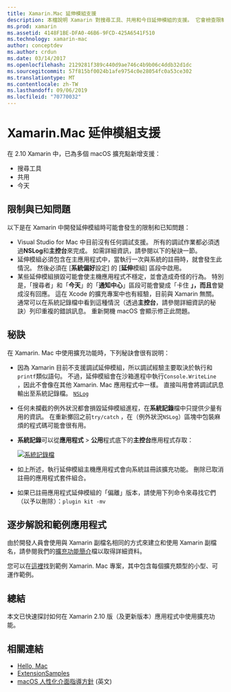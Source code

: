 ```yaml
---
title: Xamarin.Mac 延伸模組支援
description: 本檔說明 Xamarin 對搜尋工具、共用和今日延伸模組的支援。 它會檢查限制和已知問題、逐步解說和範例應用程式的連結，並提供使用延伸模組的秘訣。
ms.prod: xamarin
ms.assetid: 4148F1BE-DFA0-46B6-9FCD-425A6541F510
ms.technology: xamarin-mac
author: conceptdev
ms.author: crdun
ms.date: 03/14/2017
ms.openlocfilehash: 2129281f389c440d9ae746c4b9b06c4ddb32d1dc
ms.sourcegitcommit: 57f815bf0024b1afe9754c0e28054fc0a53ce302
ms.translationtype: MT
ms.contentlocale: zh-TW
ms.lasthandoff: 09/06/2019
ms.locfileid: "70770032"
---
```

# <a name="xamarinmac-extension-support"></a>Xamarin.Mac 延伸模組支援

在 2.10 Xamarin 中，已為多個 macOS 擴充點新增支援：

- 搜尋工具
- 共用
- 今天

<a name="Limitations-and-Known-Issues" />

## <a name="limitations-and-known-issues"></a>限制與已知問題

以下是在 Xamarin 中開發延伸模組時可能會發生的限制和已知問題：

- Visual Studio for Mac 中目前沒有任何調試支援。 所有的調試作業都必須透過**NSLog**和**主控台**來完成。 如需詳細資訊，請參閱以下的秘訣一節。
- 延伸模組必須包含在主應用程式中，當執行一次與系統的註冊時，就會發生此情況。 然後必須在 [**系統偏好**設定] 的 [**延伸**模組] 區段中啟用。 
- 某些延伸模組損毀可能會使主機應用程式不穩定，並會造成奇怪的行為。 特別是，「搜尋者」和「**今天**」的「**通知中心**」區段可能會變成「卡住 **」，而且**會變成沒有回應。 這在 Xcode 的擴充專案中也有經驗，目前與 Xamarin 無關。 通常可以在系統記錄檔中看到這種情況（透過**主控台**，請參閱詳細資訊的秘訣）列印重複的錯誤訊息。 重新開機 macOS 會顯示修正此問題。

<a name="Tips" />

## <a name="tips"></a>秘訣

在 Xamarin. Mac 中使用擴充功能時，下列秘訣會很有説明：

- 因為 Xamarin 目前不支援調試延伸模組，所以調試經驗主要取決於執行和`printf`類似語句。 不過，延伸模組會在沙箱進程中執行`Console.WriteLine` ，因此不會像在其他 Xamarin. Mac 應用程式中一樣。 直接叫用會將調試訊息輸出至系統記錄檔。 [ `NSLog` ](https://gist.github.com/chamons/e2e409013a449cfbe1f2fbe5547f6554)
- 任何未攔截的例外狀況都會損毀延伸模組進程，在**系統記錄**檔中只提供少量有用的資訊。 在重新擲回之前`try/catch` ，在（例外狀況`NSLog`）區塊中包裝麻煩的程式碼可能會很有用。
- **系統記錄**可以從**應用程式** > **公用**程式底下的**主控台**應用程式存取：

    [![](extensions-images/extension02.png "系統記錄檔")](extensions-images/extension02.png#lightbox)
- 如上所述，執行延伸模組主機應用程式會向系統註冊該擴充功能。 刪除已取消註冊的應用程式套件組合。 
- 如果已註冊應用程式延伸模組的「偏離」版本，請使用下列命令來尋找它們（以予以刪除）：`plugin kit -mv`

<a name="Walkthrough-and-Sample-App" />

## <a name="walkthrough-and-sample-app"></a>逐步解說和範例應用程式

由於開發人員會使用與 Xamarin 副檔名相同的方式來建立和使用 Xamarin 副檔名，請參閱我們的[擴充功能簡介](~/ios/platform/extensions.md)檔以取得詳細資料。

您可以在[這裡](https://docs.microsoft.com/samples/xamarin/mac-samples/extensionsamples)找到範例 Xamarin. Mac 專案，其中包含每個擴充類型的小型、可運作範例。

<a name="Summary" />

## <a name="summary"></a>總結

本文已快速探討如何在 Xamarin 2.10 版（及更新版本）應用程式中使用擴充功能。

## <a name="related-links"></a>相關連結

- [Hello, Mac](~/mac/get-started/hello-mac.md)
- [ExtensionSamples](https://docs.microsoft.com/samples/xamarin/mac-samples/extensionsamples)
- [macOS 人性化介面指導方針](https://developer.apple.com/design/human-interface-guidelines/macos/overview/themes/) \(英文\)
